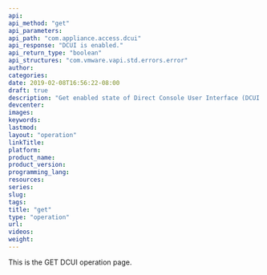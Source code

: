 ```yaml
---
api:
api_method: "get"
api_parameters:
api_path: "com.appliance.access.dcui"
api_response: "DCUI is enabled."
api_return_type: "boolean"
api_structures: "com.vmware.vapi.std.errors.error"
author:
categories:
date: 2019-02-08T16:56:22-08:00
draft: true
description: "Get enabled state of Direct Console User Interface (DCUI TTY2)."
devcenter:
images:
keywords:
lastmod:
layout: "operation"
linkTitle:
platform:
product_name:
product_version:
programming_lang:
resources:
series:
slug:
tags:
title: "get"
type: "operation"
url:
videos:
weight:
---
```

This is the GET DCUI operation page.

